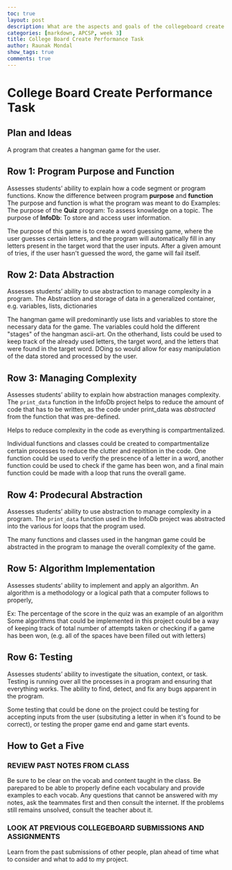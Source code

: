 ```yaml
---
toc: true
layout: post
description: What are the aspects and goals of the collegeboard create performance task?
categories: [markdown, APCSP, week 3]
title: College Board Create Performance Task
author: Raunak Mondal
show_tags: true
comments: true
---
```


# College Board Create Performance Task


## Plan and Ideas
A program that creates a hangman game for the user.

## Row 1: Program Purpose and Function
Assesses students’ ability to explain how a code segment or program functions.
Know the difference between program **purpose** and **function**
The purpose and function is what the program was meant to do
Examples: 
The purpose of the **Quiz** program: To assess knowledge on a topic.
The purpose of **InfoDb**:           To store and access user information.

The purpose of this game is to create a word guessing game, where the user guesses certain letters, and the program will automatically fill in any letters present in the target word that the user inputs. After a given amount of tries, if the user hasn't guessed the word, the game will fail itself.

## Row 2: Data Abstraction
Assesses students’ ability to use abstraction to manage complexity in a program.
The Abstraction and storage of data in a generalized container, e.g. variables, lists, dictionaries

The hangman game will predominantly use lists and variables to store the necessary data for the game. The variables could hold the different "stages" of the hangman ascii-art. On the otherhand, lists could be used to keep track of the already used letters, the target word, and the letters that were found in the target word. DOing so would allow for easy manipulation of the data stored and processed by the user.

## Row 3: Managing Complexity
Assesses students’ ability to explain how abstraction manages complexity.
The `print_data` function in the InfoDb project helps to reduce the amount of code that has to be written, as the code under print_data was *abstracted* from the function that was pre-defined.

Helps to reduce complexity in the code as everything is compartmentalized.

Individual functions and classes could be created to compartmentalize certain processes to reduce the clutter and repitition in the code. One function could be used to verify the prescence of a letter in a word, another function could be used to check if the game has been won, and a final main function could be made with a loop that runs the overall game.

## Row 4: Prodecural Abstraction
Assesses students’ ability to use abstraction to manage complexity in a program.
The `print_data` function used in the InfoDb project was abstracted into the various for loops that the program used.

The many functions and classes used in the hangman game could be abstracted in the program to manage the overall complexity of the game.

## Row 5: Algorithm Implementation
Assesses students’ ability to implement and apply an algorithm.
An algorithm is a methodology or a logical path that a computer follows to properly, 

Ex: The percentage of the score in the quiz was an example of an algorithm
Some algorithms that could be implemented in this project could be a way of keeping track of total number of attempts taken or checking if a game has been won, (e.g. all of the spaces have been filled out with letters)

## Row 6: Testing
Assesses students’ ability to investigate the situation, context, or task.
Testing is running over all the processes in a program and ensuring that everything works. The ability to find, detect, and fix any bugs apparent in the program.

Some testing that could be done on the project could be testing for accepting inputs from the user (subsituting a letter in when it's found to be correct), or testing the proper game end and game start events.

## How to Get a Five
### REVIEW PAST NOTES FROM CLASS
Be sure to be clear on the vocab and content taught in the class. Be parepared to be able to properly define each vocabulary and provide examples to each vocab. Any questions that cannot be answered with my notes, ask the teammates first and then consult the internet. If the problems still remains unsolved, consult the teacher about it. 

### LOOK AT PREVIOUS COLLEGEBOARD SUBMISSIONS AND ASSIGNMENTS
Learn from the past submissions of other people, plan ahead of time what to consider and what to add to my project.
